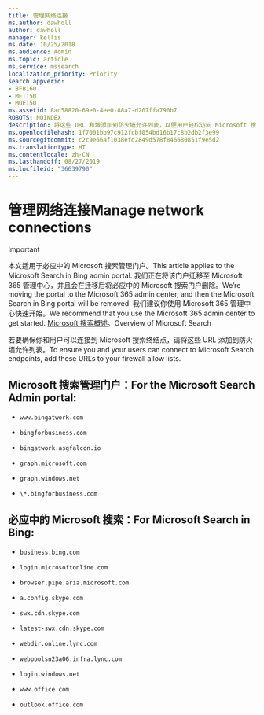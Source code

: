 ```yaml
---
title: 管理网络连接
ms.author: dawholl
author: dawholl
manager: kellis
ms.date: 10/25/2018
ms.audience: Admin
ms.topic: article
ms.service: mssearch
localization_priority: Priority
search.appverid:
- BFB160
- MET150
- MOE150
ms.assetid: 8ad58820-69e0-4ee0-88a7-d207ffa790b7
ROBOTS: NOINDEX
description: 将这些 URL 和域添加到防火墙允许列表，以便用户轻松访问 Microsoft 搜索
ms.openlocfilehash: 1f7001bb97c912fcbf054bd16b17c8b2db2f3e99
ms.sourcegitcommit: c2c9e66af1038efd2849d578f846680851f9e5d2
ms.translationtype: HT
ms.contentlocale: zh-CN
ms.lasthandoff: 08/27/2019
ms.locfileid: "36639790"
---
```

# <a name="manage-network-connections"></a><span data-ttu-id="10e18-103">管理网络连接</span><span class="sxs-lookup"><span data-stu-id="10e18-103">Manage network connections</span></span>

> [!IMPORTANT]
> <span data-ttu-id="10e18-104">本文适用于必应中的 Microsoft 搜索管理门户。</span><span class="sxs-lookup"><span data-stu-id="10e18-104">This article applies to the Microsoft Search in Bing admin portal.</span></span> <span data-ttu-id="10e18-105">我们正在将该门户迁移至 Microsoft 365 管理中心，并且会在迁移后将必应中的 Microsoft 搜索门户删除。</span><span class="sxs-lookup"><span data-stu-id="10e18-105">We’re moving the portal to the Microsoft 365 admin center, and then the Microsoft Search in Bing portal will be removed.</span></span> <span data-ttu-id="10e18-106">我们建议你使用 Microsoft 365 管理中心快速开始。</span><span class="sxs-lookup"><span data-stu-id="10e18-106">We recommend that you use the Microsoft 365 admin center to get started.</span></span> <span data-ttu-id="10e18-107">[Microsoft 搜索概述](overview-microsoft-search.md)。</span><span class="sxs-lookup"><span data-stu-id="10e18-107">Overview of Microsoft Search</span></span>
    
<span data-ttu-id="10e18-108">若要确保你和用户可以连接到 Microsoft 搜索终结点，请将这些 URL 添加到防火墙允许列表。</span><span class="sxs-lookup"><span data-stu-id="10e18-108">To ensure you and your users can connect to Microsoft Search endpoints, add these URLs to your firewall allow lists.</span></span>
  
## <a name="for-the-microsoft-search-admin-portal"></a><span data-ttu-id="10e18-109">Microsoft 搜索管理门户：</span><span class="sxs-lookup"><span data-stu-id="10e18-109">For the Microsoft Search Admin portal:</span></span>

- `www.bingatwork.com`
    
- `bingforbusiness.com`
    
- `bingatwork.asgfalcon.io`
    
- `graph.microsoft.com`
    
- `graph.windows.net`
    
- `\*.bingforbusiness.com`
    
## <a name="for-microsoft-search-in-bing"></a><span data-ttu-id="10e18-110">必应中的 Microsoft 搜索：</span><span class="sxs-lookup"><span data-stu-id="10e18-110">For Microsoft Search in Bing:</span></span>

- `business.bing.com`
    
- `login.microsoftonline.com`
    
- `browser.pipe.aria.microsoft.com`
    
- `a.config.skype.com`
    
- `swx.cdn.skype.com`
    
- `latest-swx.cdn.skype.com`
    
- `webdir.online.lync.com`
    
- `webpoolsn23a06.infra.lync.com`
    
- `login.windows.net`
    
- `www.office.com`
    
- `outlook.office.com`
